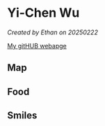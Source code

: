 # Yi-Chen Wu


*Created by Ethan on 20250222*

[My gitHUB webapge](https://github.com/) 


## Map


## Food


## Smiles 


